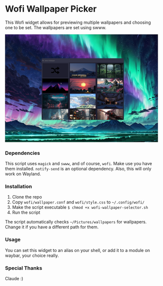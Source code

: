 # Wofi Wallpaper Picker

This Wofi widget allows for previewing multiple wallpapers and choosing one to be set. The wallpapers are set using swww.

![alt text](assets/screenshot.png "Wofi Wallpaper Picker")

### Dependencies
This script uses `magick` and `swww`, and of course, `wofi`. Make use you have them installed.
`notify-send` is an optional dependency.
Also, this will only work on Wayland.

### Installation

1. Clone the repo
2. Copy `wofi/wallpaper.conf` and `wofi/style.css` to `~/.config/wofi/`
3. Make the script executable
```$ chmod +x wofi-wallpaper-selector.sh```
4. Run the script

The script automatically checks `~/Pictures/wallpapers` for wallpapers. Change it if you have a different path for them.

### Usage
You can set this widget to an alias on your shell, or add it to a module on waybar, your choice really.

### Special Thanks
Claude :)
